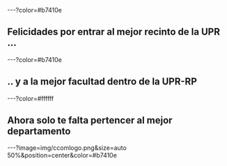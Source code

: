 ---?color=#b7410e


## Felicidades por entrar al mejor recinto de la UPR ... 


---?color=#b7410e

## .. y a la mejor facultad dentro de la UPR-RP

---?color=#ffffff

## Ahora solo te falta pertencer al mejor departamento

---?image=img/ccomlogo.png&size=auto 50%&position=center&color=#b7410e

